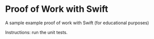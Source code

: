 # Proof of Work with Swift
A sample example proof of work with Swift (for educational purposes)

Instructions: run the unit tests.
